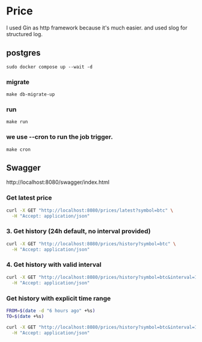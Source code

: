 # Price 
I used Gin as http framework because it's much easier. and used slog for structured log.
## postgres
```shell
sudo docker compose up --wait -d
```


### migrate
````shell
make db-migrate-up
````

### run

```shell
make run
```

### we use --cron to run the job trigger.
```shell
make cron
```
## Swagger
http://localhost:8080/swagger/index.html

### Get latest price

```bash
curl -X GET "http://localhost:8080/prices/latest?symbol=btc" \
  -H "Accept: application/json"
```

### 3. Get history (24h default, no interval provided)

```bash
curl -X GET "http://localhost:8080/prices/history?symbol=btc" \
  -H "Accept: application/json"
```

### 4. Get history with valid interval

```bash
curl -X GET "http://localhost:8080/prices/history?symbol=btc&interval=1m" \
  -H "Accept: application/json"
```

### Get history with explicit time range

```bash
FROM=$(date -d "6 hours ago" +%s)
TO=$(date +%s)

curl -X GET "http://localhost:8080/prices/history?symbol=btc&interval=1m&from=$FROM&to=$TO" \
  -H "Accept: application/json"
```

